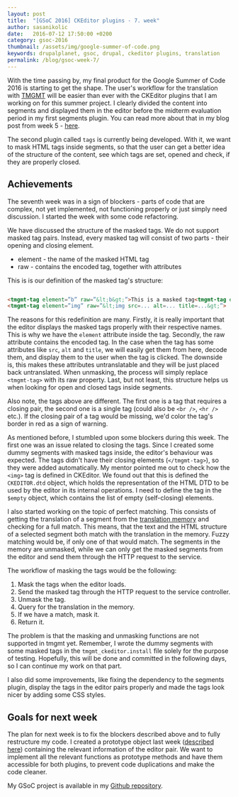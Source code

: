 ```yaml
---
layout: post
title:  "[GSoC 2016] CKEditor plugins - 7. week"
author: sasanikolic
date:   2016-07-12 17:50:00 +0200
category: gsoc-2016
thumbnail: /assets/img/google-summer-of-code.png
keywords: drupalplanet, gsoc, drupal, ckeditor plugins, translation
permalink: /blog/gsoc-week-7/
---
```

With the time passing by, my final product for the Google Summer of Code 2016 is starting to get the shape. The user's workflow for the translation with [TMGMT](https://www.drupal.org/project/tmgmt) will be easier than ever with 
the CKEditor plugins that I am working on for this summer project. I clearly divided the content into segments and displayed them in the editor before the midterm evaluation period in my first segments plugin. You can read more about that in my 
blog post from week 5 - [here](http://sasanikolic.com/gsoc-2016/gsoc-ckeditor-plugins-5-week/). 

The second plugin called ```tags``` is currently being developed. With it, we want to mask HTML tags inside segments, so that the user can get a better idea of the structure of the content, see which tags are set, opened and check, if they are properly closed.

## Achievements
The seventh week was in a sign of blockers - parts of code that are complex, not yet implemented, not functioning properly or just simply need discussion. I started the week with some code refactoring. 

We have discussed the structure of the masked tags. We do not support masked tag pairs. Instead, every masked tag will consist of two parts - their opening and closing element.
 
* element - the name of the masked HTML tag
* raw - contains the encoded tag, together with attributes  
 
This is is our definition of the masked tag's structure:

```html

<tmgmt-tag element=”b” raw=”&lt;b&gt;”>This is a masked tag<tmgmt-tag element=”b” raw=”&lt;/b&gt;”>
<tmgmt-tag element=”img” raw=”&lt;img src=... alt=... title=...&gt;”>

```

The reasons for this redefinition are many. Firstly, it is really important that the editor displays the masked tags properly with their respective names. This is why we have the ```element``` attribute inside the tag. Secondly, the raw attribute contains the encoded tag. 
In the case when the tag has some attributes like ```src```, ```alt``` and ```title```, we will easily get them from here, decode them, and display them to the user when the tag is clicked. The downside is, this makes these attributes untranslatable and they will be just placed 
back untranslated. When unmasking, the process will simply replace ```<tmgmt-tag>``` with its raw property. Last, but not least, this structure helps us when looking for open and closed tags inside segments.

Also note, the tags above are different. The first one is a tag that requires a closing pair, the second one is a single tag (could also be ```<br />```, ```<hr />``` etc.). If the closing pair of a tag would be missing, we'd color the tag's border in red as a sign of warning.

As mentioned before, I stumbled upon some blockers during this week. The first one was an issue related to closing the tags. Since I created some dummy segments with masked tags inside, the editor's behaviour was expected. The tags didn't have their closing elements (```</tmgmt-tag>```),
so they were added automatically. My mentor pointed me out to check how the ```<img>``` tag is defined in CKEditor. We found out that this is defined the ```CKEDITOR.dtd``` object, which holds the representation of the HTML DTD to be used by the editor in its internal operations.
I need to define the tag in the ```$empty``` object, which contains the list of empty (self-closing) elements.

I also started working on the topic of perfect matching. This consists of getting the translation of a segment from the [translation memory](https://www.drupal.org/sandbox/edurenye/2715815) and checking for a full match. This means, that the text and the HTML structure of a selected 
segment both match with the translation in the memory. Fuzzy matching would be, if only one of that would match. The segments in the memory are unmasked, while we can only get the masked segments from the editor and send them through the HTTP request to the service. 

The workflow of masking the tags would be the following:

1. Mask the tags when the editor loads.
2. Send the masked tag through the HTTP request to the service controller. 
3. Unmask the tag.
4. Query for the translation in the memory.
5. If we have a match, mask it.
6. Return it.

The problem is that the masking and unmasking functions are not supported in tmgmt yet. Remember, I wrote the dummy segments with some masked tags in the ```tmgmt_ckeditor.install``` file solely for the purpose of testing. 
Hopefully, this will be done and committed in the following days, so I can continue my work on that part.

I also did some improvements, like fixing the dependency to the segments plugin, display the tags in the editor pairs properly and  made the tags look nicer by adding some CSS styles.

## Goals for next week
The plan for next week is to fix the blockers described above and to fully restructure my code. I created a prototype object last week ([described here](http://sasanikolic.com/gsoc-2016/gsoc-ckeditor-plugins-6-week/)) containing the relevant information of the editor pair. 
We want to implement all the relevant functions as prototype methods and have them accessible for both plugins, to prevent code duplications and make the code cleaner. 

My GSoC project is available in my [Github repository](https://github.com/sasanikolic90/tmgmt_ckeditor/).
